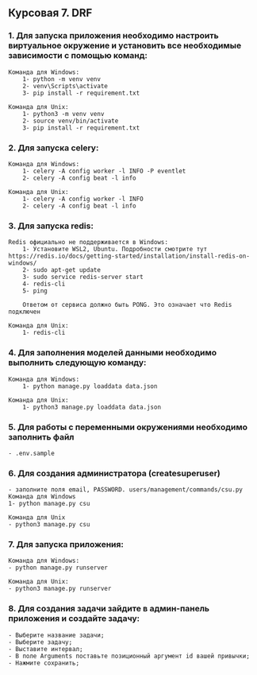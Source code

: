 ## Курсовая 7. DRF

### 1. Для запуска приложения необходимо настроить виртуальное окружение и установить все необходимые зависимости с помощью команд:

    Команда для Windows:
        1- python -m venv venv
        2- venv\Scripts\activate
        3- pip install -r requirement.txt

    Команда для Unix:
        1- python3 -m venv venv
        2- source venv/bin/activate 
        3- pip install -r requirement.txt

### 2. Для запуска celery:

    Команда для Windows:
        1- celery -A config worker -l INFO -P eventlet
        2- celery -A config beat -l info

    Команда для Unix:
        1- celery -A config worker -l INFO
        2- celery -A config beat -l info

### 3. Для запуска redis:

    Redis официально не поддерживается в Windows: 
        1- Установите WSL2, Ubuntu. Подробности смотрите тут https://redis.io/docs/getting-started/installation/install-redis-on-windows/
        2- sudo apt-get update
        3- sudo service redis-server start
        4- redis-cli
        5- ping
        
        Ответом от сервиса должно быть PONG. Это означает что Redis подключен

    Команда для Unix:
        1- redis-cli

### 4. Для заполнения моделей данными необходимо выполнить следующую команду:

    Команда для Windows:
        1- python manage.py loaddata data.json

    Команда для Unix:
        1- python3 manage.py loaddata data.json

### 5. Для работы с переменными окружениями необходимо заполнить файл

    - .env.sample

### 6. Для создания администратора (createsuperuser)

    - заполните поля email, PASSWORD. users/management/commands/csu.py
    Команда для Windows
    1- python manage.py csu

    Команда для Unix
    - python3 manage.py csu

### 7. Для запуска приложения:

    Команда для Windows:
    - python manage.py runserver

    Команда для Unix:
    - python3 manage.py runserver

### 8. Для создания задачи зайдите в админ-панель приложения и создайте задачу:

    - Выберите название задачи;
    - Выберите задачу;
    - Выставите интервал;
    - В поле Arguments поставьте позиционный аргумент id вашей привычки;
    - Нажмите сохранить;
    